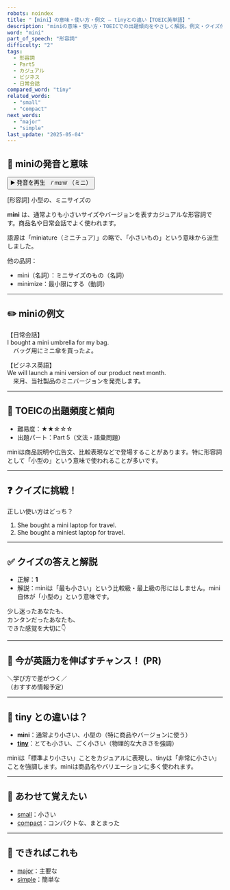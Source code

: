 ```yaml
---
robots: noindex
title: "【mini】の意味・使い方・例文 ― tinyとの違い【TOEIC英単語】"
description: "miniの意味・使い方・TOEICでの出題傾向をやさしく解説。例文・クイズ付きでtinyとの違いもわかりやすく学べます。"
word: "mini"
part_of_speech: "形容詞"
difficulty: "2"
tags:
  - 形容詞
  - Part5
  - カジュアル
  - ビジネス
  - 日常会話
compared_word: "tiny"
related_words:
  - "small"
  - "compact"
next_words:
  - "major"
  - "simple"
last_update: "2025-05-04"
---
```


## 🔰 miniの発音と意味

<button class="play-audio" onclick="playTTS('mini')">
  <span class="play-audio-main">
    ▶️ 発音を再生　/ˈmɪni/
  </span>
  <span class="play-audio-sub">
    （ミニ）
  </span>
</button>

[形容詞] 小型の、ミニサイズの

**mini** は、通常よりも小さいサイズやバージョンを表すカジュアルな形容詞です。商品名や日常会話でよく使われます。

語源は「miniature（ミニチュア）」の略で、「小さいもの」という意味から派生しました。

他の品詞：  
- mini（名詞）：ミニサイズのもの（名詞）
- minimize：最小限にする（動詞）

---

## ✏️ miniの例文

【日常会話】  
I bought a mini umbrella for my bag.  
　バッグ用にミニ傘を買ったよ。

【ビジネス英語】  
We will launch a mini version of our product next month.  
　来月、当社製品のミニバージョンを発売します。

---

## 🎯 TOEICの出題頻度と傾向

- 難易度：★★☆☆☆
- 出題パート：Part 5（文法・語彙問題）

miniは商品説明や広告文、比較表現などで登場することがあります。特に形容詞として「小型の」という意味で使われることが多いです。

---

## ❓ クイズに挑戦！

正しい使い方はどっち？

1. She bought a mini laptop for travel.  
2. She bought a miniest laptop for travel.

---

## ✅ クイズの答えと解説

- 正解：**1**
- 解説：miniは「最も小さい」という比較級・最上級の形にはしません。mini自体が「小型の」という意味です。

少し迷ったあなたも、  
カンタンだったあなたも、  
できた感覚を大切に👇️

---

## 🚀 今が英語力を伸ばすチャンス！ (PR)

<div class="info-center">
＼学び方で差がつく／<br>  
（おすすめ情報予定）
</div>

---

## 🤔  tiny との違いは？

- **mini**：通常より小さい、小型の（特に商品やバージョンに使う）
- **[tiny](/word/tiny)**：とても小さい、ごく小さい（物理的な大きさを強調）

miniは「標準より小さい」ことをカジュアルに表現し、tinyは「非常に小さい」ことを強調します。miniは商品名やバリエーションに多く使われます。

---

## 🧩 あわせて覚えたい

- [small](/word/small)：小さい
- [compact](/word/compact)：コンパクトな、まとまった

---

## 📖 できればこれも

- [major](/word/major)：主要な
- [simple](/word/simple)：簡単な

<!-- cvid: aid13_bid15 -->
